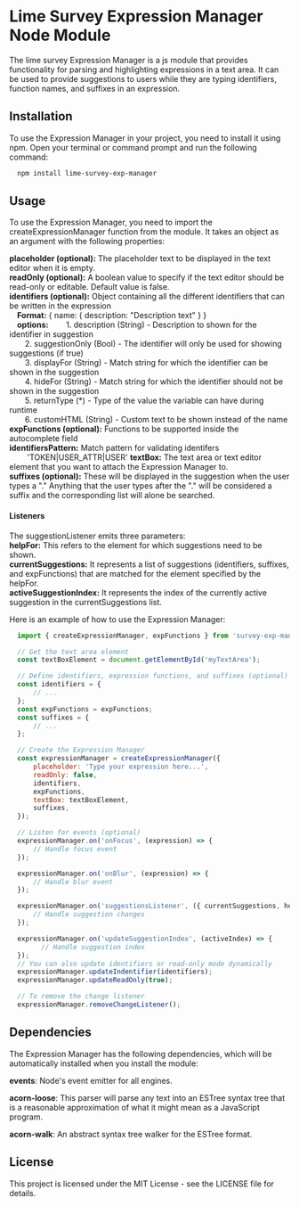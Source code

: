 # Lime Survey Expression Manager Node Module
The lime survey Expression Manager is a js module that provides functionality for parsing and highlighting expressions in a text area. It can be used to provide suggestions to users while they are typing identifiers, function names, and suffixes in an expression.

## Installation
  To use the Expression Manager in your project, you need to install it using npm. Open your terminal or command prompt and run the following command:
```bash
  npm install lime-survey-exp-manager
```

## Usage
  To use the Expression Manager, you need to import the createExpressionManager function from the module. It takes an object as an argument with the following properties:

  **placeholder (optional):** The placeholder text to be displayed in the text editor when it is empty.  
  **readOnly (optional):** A boolean value to specify if the text editor should be read-only or editable. Default value is false.  
  **identifiers (optional):** Object containing all the different identifiers that can be written in the expression  
    &emsp;**Format:** { name: { description: "Description text" } }  
    &emsp;**options:**
        &emsp;&emsp;1. description (String) - Description to shown for the identifier in suggestion  
        &emsp;&emsp;2. suggestionOnly (Bool) - The identifier will only be used for showing suggestions (if true)  
        &emsp;&emsp;3. displayFor (String) - Match string for which the identifier can be shown in the suggestion  
        &emsp;&emsp;4. hideFor (String) - Match string for which the identifier should not be shown in the suggestion  
        &emsp;&emsp;5. returnType (*) - Type of the value the variable can have during runtime  
        &emsp;&emsp;6. customHTML (String) - Custom text to be shown instead of the name   
  **expFunctions (optional):** Functions to be supported inside the autocomplete field  
  **identifiersPattern:** Match pattern for validating identifers  
         &emsp;&emsp; 'TOKEN|USER_ATTR|USER'
  **textBox:** The text area or text editor element that you want to attach the Expression Manager to.  
  **suffixes (optional):** These will be displayed in the suggestion when the user types a "."
      Anything that the user types after the "." will be considered a suffix and the corresponding list 
      will alone be searched.  
#### Listeners
  The suggestionListener emits three parameters:  
  **helpFor:** This refers to the element for which suggestions need to be shown.  
  **currentSuggestions:** It represents a list of suggestions (identifiers, suffixes, and expFunctions) that are matched for the element specified by the helpFor.  
  **activeSuggestionIndex:** It represents the index of the currently active suggestion in the currentSuggestions list.

Here is an example of how to use the Expression Manager:
```javascript
  import { createExpressionManager, expFunctions } from 'survey-exp-manager';

  // Get the text area element
  const textBoxElement = document.getElementById('myTextArea');

  // Define identifiers, expression functions, and suffixes (optional)
  const identifiers = { 
      // ... 
  };
  const expFunctions = expFunctions;
  const suffixes = {
      // ...
  };

  // Create the Expression Manager
  const expressionManager = createExpressionManager({
      placeholder: 'Type your expression here...',
      readOnly: false,
      identifiers,
      expFunctions,
      textBox: textBoxElement,
      suffixes,
  });

  // Listen for events (optional)
  expressionManager.on('onFocus', (expression) => {
      // Handle focus event
  });

  expressionManager.on('onBlur', (expression) => {
      // Handle blur event
  });

  expressionManager.on('suggestionsListener', ({ currentSuggestions, helpFor, activeSuggestionIndex }) => {
      // Handle suggestion changes
  });

  expressionManager.on('updateSuggestionIndex', (activeIndex) => {
        // Handle suggestion index
  });
  // You can also update identifiers or read-only mode dynamically
  expressionManager.updateIndentifier(identifiers);
  expressionManager.updateReadOnly(true);

  // To remove the change listener
  expressionManager.removeChangeListener();
  ```
## Dependencies
  The Expression Manager has the following dependencies, which will be automatically installed when you install the module:

  **events**: Node's event emitter for all engines.

  **acorn-loose**: This parser will parse any text into an ESTree syntax tree that is a reasonable approximation of what it might mean as a JavaScript program.

  **acorn-walk**: An abstract syntax tree walker for the ESTree format.

## License
  This project is licensed under the MIT License - see the LICENSE file for details.
